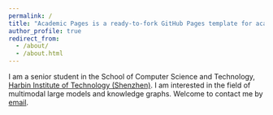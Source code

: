 ```yaml
---
permalink: /
title: "Academic Pages is a ready-to-fork GitHub Pages template for academic personal websites"
author_profile: true
redirect_from: 
  - /about/
  - /about.html
---
```


I am a senior student in the School of Computer Science and Technology, [Harbin Institute of Technology (Shenzhen)](https://www.hitsz.edu.cn).
I am interested in the field of multimodal large models and knowledge graphs.
Welcome to contact me by [email](zls030726@stu.hit.edu.cn).
